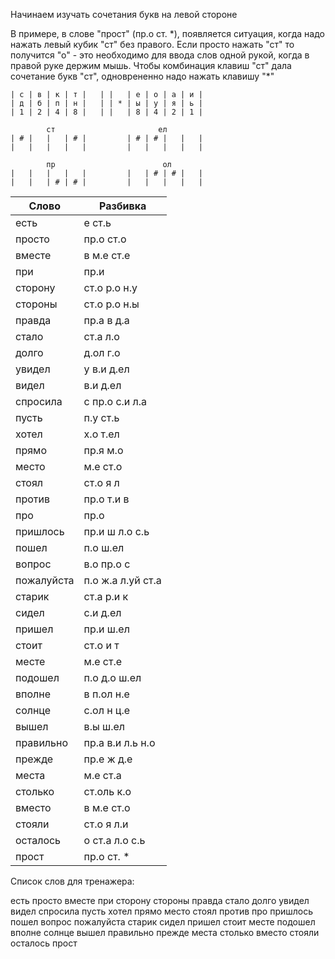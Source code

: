 Начинаем изучать сочетания букв на левой стороне

В примере, в слове "прост" (пр.о ст. \*), появляется ситуация, когда надо нажать левый кубик "ст" без правого. Если просто нажать "ст" то получится "о" - это необходимо для ввода слов одной рукой, когда в правой руке держим мышь. Чтобы комбинация клавиш "ст" дала сочетание букв "ст", одноврененно надо нажать клавишу "*"

```
| с | в | к | т |   | |   | е | о | а | и |
| д | б | п | н |   | | * | ы | у | я | ь |
| 1 | 2 | 4 | 8 |   | |   | 8 | 4 | 2 | 1 |

        ст                       ел
| # |   |   | # |         | # | # |   |   |
|   |   |   |   |         |   |   |   |   |

        пр                        ол
|   |   |   |   |         |   | # | # |   |
|   |   | # | # |         |   |   |   |   |

```


| Слово | Разбивка |
| --- | --- |
| есть | е ст.ь | 
| просто | пр.о ст.о | 
| вместе | в м.е ст.е | 
| при | пр.и | 
| сторону | ст.о р.о н.у | 
| стороны | ст.о р.о н.ы | 
| правда | пр.а в д.а | 
| стало | ст.а л.о | 
| долго | д.ол г.о | 
| увидел | у в.и д.ел | 
| видел | в.и д.ел | 
| спросила | с пр.о с.и л.а | 
| пусть | п.у ст.ь | 
| хотел | х.о т.ел | 
| прямо | пр.я м.о | 
| место | м.е ст.о | 
| стоял | ст.о я л | 
| против | пр.о т.и в | 
| про | пр.о | 
| пришлось | пр.и ш л.о с.ь | 
| пошел | п.о ш.ел | 
| вопрос | в.о пр.о с | 
| пожалуйста | п.о ж.а л.уй ст.а | 
| старик | ст.а р.и к | 
| сидел | с.и д.ел | 
| пришел | пр.и ш.ел | 
| стоит | ст.о и т | 
| месте | м.е ст.е | 
| подошел | п.о д.о ш.ел | 
| вполне | в п.ол н.е | 
| солнце | с.ол н ц.е | 
| вышел | в.ы ш.ел | 
| правильно | пр.а в.и л.ь н.о | 
| прежде | пр.е ж д.е | 
| места | м.е ст.а | 
| столько | ст.оль к.о | 
| вместо | в м.е ст.о | 
| стояли | ст.о я л.и | 
| осталось | о ст.а л.о с.ь | 
| прост | пр.о ст. \* | 

Список слов для тренажера:

есть просто вместе при сторону стороны правда стало долго увидел видел спросила пусть хотел прямо место стоял против про пришлось пошел вопрос пожалуйста старик сидел пришел стоит месте подошел вполне солнце вышел правильно прежде места столько вместо стояли осталось прост
